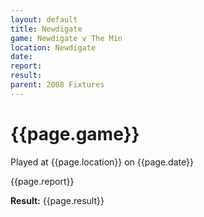 ```yaml
---
layout: default
title: Newdigate
game: Newdigate v The Min
location: Newdigate
date: 
report: 
result: 
parent: 2008 Fixtures
---
```


# {{page.game}}

Played at {{page.location}} on {{page.date}}

{{page.report}}

**Result:** {{page.result}}
